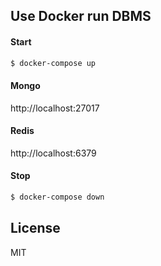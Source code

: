 ## Use Docker run DBMS
#### Start
```sh
$ docker-compose up
```
#### Mongo
http://localhost:27017
#### Redis
http://localhost:6379

#### Stop
```sh
$ docker-compose down
```

License
----
MIT

